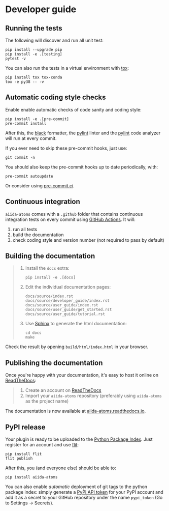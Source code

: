 # Developer guide

## Running the tests

The following will discover and run all unit test:

```
pip install --upgrade pip
pip install -e .[testing]
pytest -v
```

You can also run the tests in a virtual environment with [tox](https://tox.wiki/en/latest/):

```
pip install tox tox-conda
tox -e py38 -- -v
```

## Automatic coding style checks

Enable enable automatic checks of code sanity and coding style:

```
pip install -e .[pre-commit]
pre-commit install
```

After this, the [black](https://black.readthedocs.io) formatter,
the [pylint](https://www.pylint.org/) linter
and the [pylint](https://www.pylint.org/) code analyzer will
run at every commit.

If you ever need to skip these pre-commit hooks, just use:

```
git commit -n
```

You should also keep the pre-commit hooks up to date periodically, with:

```
pre-commit autoupdate
```

Or consider using [pre-commit.ci](https://pre-commit.ci/).

## Continuous integration

`aiida-atoms` comes with a `.github` folder that contains continuous integration tests on every commit using [GitHub Actions](https://github.com/features/actions). It will:

1. run all tests
2. build the documentation
3. check coding style and version number (not required to pass by default)

## Building the documentation

> 1. Install the `docs` extra:
>
>    ```
>    pip install -e .[docs]
>    ```
>
> 2. Edit the individual documentation pages:
>
>    ```
>    docs/source/index.rst
>    docs/source/developer_guide/index.rst
>    docs/source/user_guide/index.rst
>    docs/source/user_guide/get_started.rst
>    docs/source/user_guide/tutorial.rst
>    ```
>
> 3. Use [Sphinx] to generate the html documentation:
>
>    ```
>    cd docs
>    make
>    ```

Check the result by opening `build/html/index.html` in your browser.

## Publishing the documentation

Once you're happy with your documentation, it's easy to host it online on [ReadTheDocs]:

> 1. Create an account on [ReadTheDocs]
> 2. Import your `aiida-atoms` repository (preferably using `aiida-atoms` as the project name)

The documentation is now available at [aiida-atoms.readthedocs.io](http://aiida-atoms.readthedocs.io/).

## PyPI release

Your plugin is ready to be uploaded to the [Python Package Index](https://pypi.org/).
Just register for an account and use [flit](https://flit.readthedocs.io/en/latest/upload.html):

```
pip install flit
flit publish
```

After this, you (and everyone else) should be able to:

```
pip install aiida-atoms
```

You can also enable *automatic* deployment of git tags to the python package index:
simply generate a [PyPI API token](https://pypi.org/help/#apitoken) for your PyPI account and add it as a secret to your GitHub repository under the name `pypi_token` (Go to Settings -> Secrets).

[readthedocs]: https://readthedocs.org/
[sphinx]: https://www.sphinx-doc.org/en/master/

